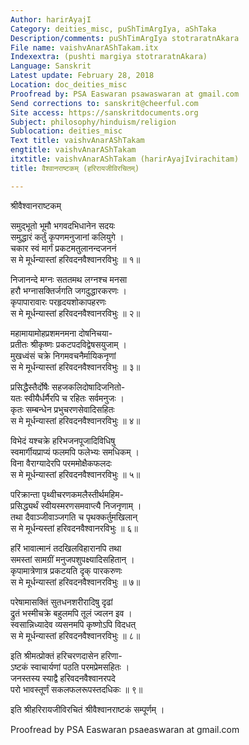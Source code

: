 ```yaml
---
Author: harirAyajI
Category: deities_misc, puShTimArgIya, aShTaka
Description/comments: puShTimArgIya stotraratnAkara
File name: vaishvAnarAShTakam.itx
Indexextra: (pushti margiya stotraratnAkara)
Language: Sanskrit
Latest update: February 28, 2018
Location: doc_deities_misc
Proofread by: PSA Easwaran psawaswaran at gmail.com
Send corrections to: sanskrit@cheerful.com
Site access: https://sanskritdocuments.org
Subject: philosophy/hinduism/religion
Sublocation: deities_misc
Text title: vaishvAnarAShTakam
engtitle: vaishvAnarAShTakam
itxtitle: vaishvAnarAShTakam (harirAyajIvirachitam)
title: वैश्वानराष्टकम् (हरिरायजीविरचितम्)

---
```

  
 श्रीवैश्वानराष्टकम्   
  
समुद्भूतो भूमौ भगवदभिधानेन सदयः  
समुद्धारं कर्तुं कृपणमनुजानां कलियुगे ।  
चकार स्वं मार्गं प्रकटमतुलानन्दजननं  
स मे मूर्धन्यास्तां हरिवदनवैश्वानरविभुः ॥ १॥  
  
निजानन्दे मग्नः सततमथ लग्नश्च मनसा  
हरौ भग्नासक्तिर्जगति जगदुद्धारकरणः ।  
कृपापारावारः परहृदयशोकापहरणः  
स मे मूर्धन्यास्तां हरिवदनवैश्वानरविभुः ॥ २॥  
  
महामायामोहप्रशमनमना दोषनिचया-  
प्रतीतः श्रीकृष्णः प्रकटपदविद्वेषसयुजाम् ।  
मुखध्वंसं चक्रे निगमवचनैर्मायिकनृणां  
स मे मूर्धन्यास्तां हरिवदनवैश्वानरविभुः ॥ ३॥  
  
प्रसिद्धैस्तैर्दोषैः सहजकलिदोषादिजनितो-  
यतः स्वीयैर्धर्मैरपि च रहितः सर्वमनुजः ।  
कृतः सम्बन्धेन प्रभुचरणसेवादिसहितः  
स मे मूर्धन्यास्तां हरिवदनवैश्वानरविभुः ॥ ४॥  
  
विभेदं यश्चक्रे हरिभजनपूजादिविधिषु  
स्वमार्गीयप्राप्यं फलमपि फलेभ्यः समधिकम् ।  
विना वैराग्यादेरपि परममोक्षैकफलदः  
स मे मूर्धन्यास्तां हरिवदनवैश्वानरविभुः ॥ ५॥  
  
परिक्रान्ता पृथ्वीचरणकमलैस्तीर्थमहिम-  
प्रसिद्ध्यर्थं स्वीयस्मरणसमवाप्त्यै निजनृणाम् ।  
तथा दैवाञ्जीवाञ्जगति च पृथक्कर्तुमखिलान्  
स मे मूर्धन्यस्तां हरिवदनवैश्वानरविभुः ॥ ६॥  
  
हरिं भावात्मानं तदखिलविहारानपि तथा  
समस्तां सामग्रीं मनुजपशुपक्ष्यादिसहितान् ।  
कृपामात्रेणात्र प्रकटयति दृक् पारकरुणः  
स मे मूर्धन्यास्तां हरिवदनवैश्वानरविभुः ॥ ७॥  
  
परेषामासक्तिं सुतधनशरीरादिषु दृढां  
द्रुतं भस्मीचक्रे बहुलमपि तूलं ज्वलन इव ।  
स्वसान्निध्यादेव व्यसनमपि कृष्णोऽपि विदधत्  
स मे मूर्धन्यास्तां हरिवदनवैश्वानरविभुः ॥ ८॥  
  
 इति श्रीमत्प्रोक्तं हरिचरणदासेन हरिणा-  
ऽष्टकं स्वाचार्यणां पठति परमप्रेमसहितः ।  
जनस्तस्य स्याद्वै हरिवदनवैश्वानरपदे  
परो भावस्तूर्णं सकलफलरूपस्तदधिकः ॥ ९॥  
  
इति श्रीहरिरायजीविरचितं श्रीवैश्वानराष्टकं सम्पूर्णम् ।  
  
  
Proofread by PSA Easwaran psaeaswaran at gmail.com  
  
